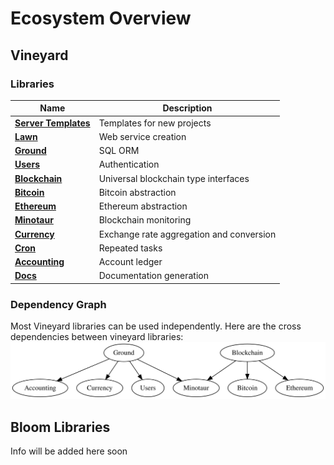 # Ecosystem Overview

## Vineyard

### Libraries

| Name  | Description |
|---|---|
| [**Server Templates**](https://github.com/vineyard-bloom/vineyard-server-template) | Templates for new projects |
| [**Lawn**](https://github.com/vineyard-bloom/vineyard-lawn) | Web service creation |
| [**Ground**](https://github.com/vineyard-bloom/vineyard-ground) | SQL ORM |
| [**Users**](https://github.com/vineyard-bloom/vineyard-users) | Authentication |
| [**Blockchain**](https://github.com/vineyard-bloom/vineyard-blockchain) | Universal blockchain type interfaces |
| [**Bitcoin**](https://github.com/vineyard-bloom/vineyard-bitcoin) | Bitcoin abstraction |
| [**Ethereum**](https://github.com/vineyard-bloom/vineyard-ethereum) | Ethereum abstraction |
| [**Minotaur**](https://github.com/vineyard-bloom/vineyard-minotaur) | Blockchain monitoring |
| [**Currency**](https://github.com/vineyard-bloom/vineyard-currency) | Exchange rate aggregation and conversion |
| [**Cron**](https://github.com/vineyard-bloom/vineyard-cron) | Repeated tasks |
| [**Accounting**](https://github.com/vineyard-bloom/vineyard-accounting) | Account ledger |
| [**Docs**](https://github.com/vineyard-bloom/vineyard-docs) | Documentation generation |

### Dependency Graph

Most Vineyard libraries can be used independently.  Here are the cross dependencies between vineyard libraries:
![](../diagrams/vineyard-dependency-graph.svg)

## Bloom Libraries

Info will be added here soon

